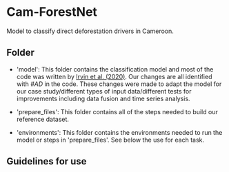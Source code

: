 # Cam-ForestNet
Model to classify direct deforestation drivers in Cameroon.

Folder
------
- 'model': This folder contains the classification model and most of the code was written by [Irvin et al. (2020)](https://arxiv.org/pdf/2011.05479.pdf). Our changes are all identified with *#AD* in the code. These changes were made to adapt the model for our case study/different types of input data/different tests for improvements including data fusion and time series analysis.

- 'prepare_files': This folder contains all of the steps needed to build our reference dataset.
  
- 'environments': This folder contains the environments needed to run the model or steps in 'prepare_files'. See below the use for each task.

Guidelines for use
------

